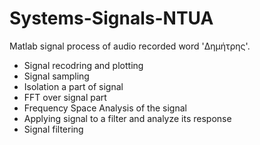 # Systems-Signals-NTUA

Matlab signal process of audio recorded word 'Δημήτρης'.  

- Signal recodring and plotting  
- Signal sampling  
- Isolation a part of signal  
- FFT over signal part  
- Frequency Space Analysis of the signal  
- Applying signal to a filter and analyze its response  
- Signal filtering  
